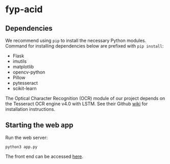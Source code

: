 # fyp-acid

## Dependencies
We recommend using `pip` to install the necessary Python modules.
Command for installing dependencies below are prefixed with `pip install`:
  * Flask 
  * imutils
  * matplotlib
  * opencv-python
  * Pillow
  * pytesseract
  * scikit-learn

The Optical Character Recognition (OCR) module of our project depends on the
Tesseract OCR engine v4.0 with LSTM. 
See their Github [wiki](https://github.com/tesseract-ocr/tesseract/wiki) 
for installation instructions.

## Starting the web app
Run the web server:
```
python3 app.py
```
The front end can be accessed [here](https://johngohrw.github.io/fyp-acid/).
